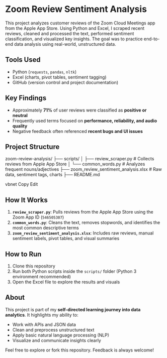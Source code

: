 # Zoom Review Sentiment Analysis

This project analyzes customer reviews of the Zoom Cloud Meetings app from the Apple App Store. Using Python and Excel, I scraped recent reviews, cleaned and processed the text, performed sentiment classification, and visualized key insights. The goal was to practice end-to-end data analysis using real-world, unstructured data.

## Tools Used

- Python (`requests`, `pandas`, `nltk`)
- Excel (charts, pivot tables, sentiment tagging)
- GitHub (version control and project documentation)

## Key Findings

- Approximately **71%** of user reviews were classified as **positive or neutral**
- Frequently used terms focused on **performance, reliability, and audio quality**
- Negative feedback often referenced **recent bugs and UI issues**

## Project Structure

zoom-review-analysis/
├── scripts/
│ ├── review_scraper.py # Collects reviews from Apple App Store
│ └── common_words.py # Analyzes frequent nouns/adjectives
├── zoom_review_sentiment_analysis.xlsx # Raw data, sentiment tags, charts
├── README.md

vbnet
Copy
Edit

## How It Works

1. **`review_scraper.py`**: Pulls reviews from the Apple App Store using the Zoom App ID (`546505307`)
2. **`common_words.py`**: Cleans the text, removes stopwords, and identifies the most common descriptive terms
3. **`zoom_review_sentiment_analysis.xlsx`**: Includes raw reviews, manual sentiment labels, pivot tables, and visual summaries

## How to Run

1. Clone this repository
2. Run both Python scripts inside the `scripts/` folder (Python 3 environment recommended)
3. Open the Excel file to explore the results and visuals

## About

This project is part of my **self-directed learning journey into data analytics**. It highlights my ability to:
- Work with APIs and JSON data
- Clean and preprocess unstructured text
- Apply basic natural language processing (NLP)
- Visualize and communicate insights clearly

Feel free to explore or fork this repository. Feedback is always welcome!
